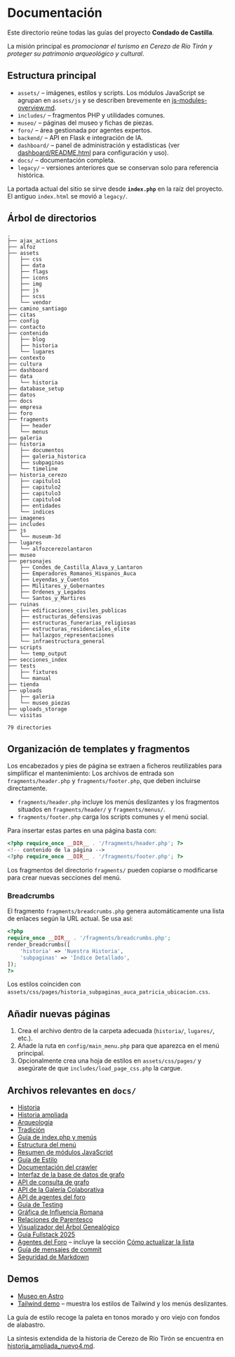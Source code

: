 # Documentación

Este directorio reúne todas las guías del proyecto **Condado de Castilla**.

La misión principal es _promocionar el turismo en Cerezo de Río Tirón y_
_proteger su patrimonio arqueológico y cultural_.

## Estructura principal

- `assets/` – imágenes, estilos y scripts. Los módulos JavaScript se agrupan en
  `assets/js` y se describen brevemente en
  [js-modules-overview.md](js-modules-overview.md).
- `includes/` – fragmentos PHP y utilidades comunes.
- `museo/` – páginas del museo y fichas de piezas.
- `foro/` – área gestionada por agentes expertos.
- `backend/` – API en Flask e integración de IA.
- `dashboard/` – panel de administración y estadísticas (ver [dashboard/README.html](../dashboard/README.html) para configuración y uso).
- `docs/` – documentación completa.
- `legacy/` – versiones anteriores que se conservan solo para referencia histórica.

La portada actual del sitio se sirve desde **`index.php`** en la raíz del proyecto.
El antiguo `index.html` se movió a `legacy/`.

## Árbol de directorios

```text
.
├── ajax_actions
├── alfoz
├── assets
│   ├── css
│   ├── data
│   ├── flags
│   ├── icons
│   ├── img
│   ├── js
│   ├── scss
│   └── vendor
├── camino_santiago
├── citas
├── config
├── contacto
├── contenido
│   ├── blog
│   ├── historia
│   └── lugares
├── contexto
├── cultura
├── dashboard
├── data
│   └── historia
├── database_setup
├── datos
├── docs
├── empresa
├── foro
├── fragments
│   ├── header
│   └── menus
├── galeria
├── historia
│   ├── documentos
│   ├── galeria_historica
│   ├── subpaginas
│   └── timeline
├── historia_cerezo
│   ├── capitulo1
│   ├── capitulo2
│   ├── capitulo3
│   ├── capitulo4
│   ├── entidades
│   └── indices
├── imagenes
├── includes
├── js
│   └── museum-3d
├── lugares
│   └── alfozcerezolantaron
├── museo
├── personajes
│   ├── Condes_de_Castilla_Alava_y_Lantaron
│   ├── Emperadores_Romanos_Hispanos_Auca
│   ├── Leyendas_y_Cuentos
│   ├── Militares_y_Gobernantes
│   ├── Ordenes_y_Legados
│   └── Santos_y_Martires
├── ruinas
│   ├── edificaciones_civiles_publicas
│   ├── estructuras_defensivas
│   ├── estructuras_funerarias_religiosas
│   ├── estructuras_residenciales_elite
│   ├── hallazgos_representaciones
│   └── infraestructura_general
├── scripts
│   └── temp_output
├── secciones_index
├── tests
│   ├── fixtures
│   └── manual
├── tienda
├── uploads
│   ├── galeria
│   └── museo_piezas
├── uploads_storage
└── visitas

79 directories
```

## Organización de templates y fragmentos

Los encabezados y pies de página se extraen a ficheros reutilizables para
simplificar el mantenimiento:
Los archivos de entrada son `fragments/header.php` y `fragments/footer.php`, que deben incluirse directamente.

- `fragments/header.php` incluye los menús deslizantes y los fragmentos situados en
  `fragments/header/` y `fragments/menus/`.
- `fragments/footer.php` carga los scripts comunes y el menú social.

Para insertar estas partes en una página basta con:

```php
<?php require_once __DIR__ . '/fragments/header.php'; ?>
<!-- contenido de la página -->
<?php require_once __DIR__ . '/fragments/footer.php'; ?>
```

Los fragmentos del directorio `fragments/` pueden copiarse o modificarse para
crear nuevas secciones del menú.

### Breadcrumbs

El fragmento `fragments/breadcrumbs.php` genera automáticamente una lista de enlaces según la URL actual. Se usa así:

```php
<?php
require_once __DIR__ . '/fragments/breadcrumbs.php';
render_breadcrumbs([
    'historia' => 'Nuestra Historia',
    'subpaginas' => 'Índice Detallado',
]);
?>
```

Los estilos coinciden con `assets/css/pages/historia_subpaginas_auca_patricia_ubicacion.css`.

## Añadir nuevas páginas

1. Crea el archivo dentro de la carpeta adecuada (`historia/`, `lugares/`, etc.).
2. Añade la ruta en `config/main_menu.php` para que aparezca en el menú principal.
3. Opcionalmente crea una hoja de estilos en `assets/css/pages/` y asegúrate
   de que `includes/load_page_css.php` la cargue.

## Archivos relevantes en `docs/`

- [Historia](historia.md)
- [Historia ampliada](historia_ampliada_nuevo4.md)
- [Arqueología](arqueologia.md)
- [Tradición](tradicion.md)
- [Guía de index.php y menús](index-guide.md)
- [Estructura del menú](menu-structure.md)
- [Resumen de módulos JavaScript](js-modules-overview.md)
- [Guía de Estilo](style-guide.md)
- [Documentación del crawler](crawler.md)
- [Interfaz de la base de datos de grafo](graph_db.md)
- [API de consulta de grafo](../api/graph)
- [API de la Galería Colaborativa](galeria_api.md)
- [API de agentes del foro](forum_agents_api.md)
- [Guía de Testing](testing.md)
- [Gráfica de Influencia Romana](roman_influence_graph.md)
- [Relaciones de Parentesco](parent_child_pairs.md)
- [Visualizador del Árbol Genealógico](../personajes/genealogia/index.html)
- [Guía Fullstack 2025](fullstack-tools-2025.md)
- [Agentes del Foro](forum_agents.md) – incluye la sección [Cómo actualizar la lista](forum_agents.md#como-actualizar-la-lista-de-agentes)
- [Guía de mensajes de commit](commit-style.md)
- [Seguridad de Markdown](security.md)

## Demos

- [Museo en Astro](../README.md#museo-en-astro)
- [Tailwind demo](../tailwind_index.php) – muestra los estilos de Tailwind y los menús deslizantes.

La guía de estilo recoge la paleta en tonos morado y oro viejo con fondos de
alabastro.

La síntesis extendida de la historia de Cerezo de Río Tirón se encuentra en
[historia_ampliada_nuevo4.md](historia_ampliada_nuevo4.md).
